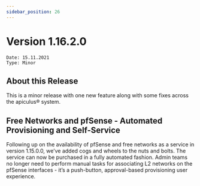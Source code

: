 ```yaml
---
sidebar_position: 26
---
```

# Version 1.16.2.0
```
Date: 15.11.2021
Type: Minor
```

## About this Release

This is a minor release with one new feature along with some fixes across the apiculus® system.

## Free Networks and pfSense - Automated Provisioning and Self-Service

Following up on the availability of pfSense and free networks as a service in version 1.15.0.0, we’ve added cogs and wheels to the nuts and bolts. The service can now be purchased in a fully automated fashion. Admin teams no longer need to perform manual tasks for associating L2 networks on the pfSense interfaces - it’s a push-button, approval-based provisioning user experience.



